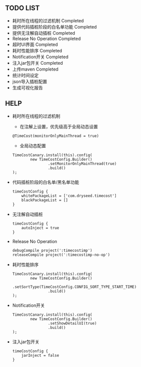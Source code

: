 ## TODO LIST
* 耗时所在线程的过滤机制 Completed
* 提供代码插桩阶段的白名单功能 Completed
* 提供无注解自动插桩 Completed
* Release No Operation Completed
* 超时UI界面 Completed
* 耗时性能排序 Completed
* Notification开关 Completed
* 注入jar包开关 Completed
* 上传maven Completed
* 统计时间设定
* json导入插桩配置
* 生成可视化报告



## HELP

* 耗时所在线程的过滤机制
    * 在注解上设置，优先级高于全局动态设置
    ```
    @TimeCost(monitorOnlyMainThread = true)
    ```
    * 全局动态配置
    ```
    TimeCostCanary.install(this).config(
            new TimeCostConfig.Builder()
                    .setMonitorOnlyMainThread(true)
                    .build()
    );
    ```

* 代码插桩阶段的白名单/黑名单功能
    ```
    timeCostConfig {
        whitePackageList = ['com.dryseed.timecost']
        blackPackageList = []
    }
    ```

* 无注解自动插桩
    ```
    timeCostConfig {
        autoInject = true
    }
    ```

* Release No Operation
    ```
    debugCompile project(':timecostimp')
    releaseCompile project(':timecostimp-no-op')
    ```

* 耗时性能排序
    ```
    TimeCostCanary.install(this).config(
            new TimeCostConfig.Builder()
                    .setSortType(TimeCostConfig.CONFIG_SORT_TYPE_START_TIME)
                    .build()
    );
    ```

* Notification开关
    ```
    TimeCostCanary.install(this).config(
            new TimeCostConfig.Builder()
                    .setShowDetailUI(true)
                    .build()
    );
    ```

* 注入jar包开关
    ```
    timeCostConfig {
        jarInject = false
    }
    ```











